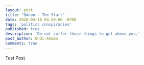 ```yaml
---
layout: post
title: "QAnon - The Start"
date: 2020-04-18 04:50:00 -0700
tags: 'politics conspiracies'
published: true
description: 'Do not suffer these things to get above you.'
post_author: Ondi-Ahman
comments: true
---
```


Test Post